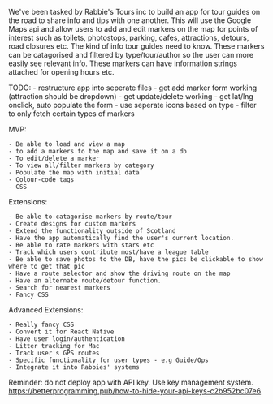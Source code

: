 We've been tasked by Rabbie's Tours inc to build an app for tour guides on the road to share info and tips with one another.
This will use the Google Maps api and allow users to add and edit markers on the map for points of interest such as toilets, photostops, parking, cafes, attractions, detours, road closures etc. The kind of info tour guides need to know.
These markers can be catagorised and filtered by type/tour/author so the user can more easily see relevant info. These markers can have information strings attached for opening hours etc.

TODO:
	- restructure app into seperate files
	- get add marker form working (attraction should be dropdown)
	- get update/delete working
	- get lat/lng onclick, auto populate the form
	- use seperate icons based on type
	- filter to only fetch certain types of markers

MVP:

	- Be able to load and view a map
	- to add a markers to the map and save it on a db
	- To edit/delete a marker
	- To view all/filter markers by category
	- Populate the map with initial data
	- Colour-code tags
	- CSS

Extensions:

	- Be able to catagorise markers by route/tour
	- Create designs for custom markers
	- Extend the functionality outside of Scotland
	- Have the app automatically find the user's current location.
	- Be able to rate markers with stars etc
	- Track which users contribute most/have a league table
	- Be able to save photos to the DB, have the pics be clickable to show where to get that pic
	- Have a route selector and show the driving route on the map
	- Have an alternate route/detour function.
	- Search for nearest markers
	- Fancy CSS
	
	

Advanced Extensions:

	- Really fancy CSS
  	- Convert it for React Native
	- Have user login/authentication
	- Litter tracking for Mac
	- Track user's GPS routes
	- Specific functionality for user types - e.g Guide/Ops
	- Integrate it into Rabbies' systems

Reminder: do not deploy app with API key. Use key management system.
https://betterprogramming.pub/how-to-hide-your-api-keys-c2b952bc07e6
